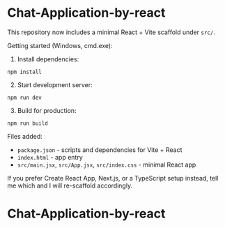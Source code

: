 # Chat-Application-by-react

This repository now includes a minimal React + Vite scaffold under `src/`.

Getting started (Windows, cmd.exe):

1. Install dependencies:

```
npm install
```

2. Start development server:

```
npm run dev
```

3. Build for production:

```
npm run build
```

Files added:
- `package.json` - scripts and dependencies for Vite + React
- `index.html` - app entry
- `src/main.jsx`, `src/App.jsx`, `src/index.css` - minimal React app

If you prefer Create React App, Next.js, or a TypeScript setup instead, tell me which and I will re-scaffold accordingly.
# Chat-Application-by-react